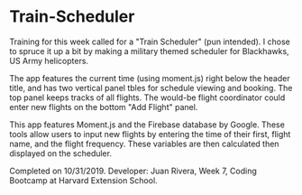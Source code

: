 # Train-Scheduler

Training for this week called for a "Train Scheduler"  (pun intended).  I chose to spruce it up a bit by making a military themed scheduler for Blackhawks, US Army helicopters.

The app features the current time (using moment.js) right below the header title, and has two vertical panel tbles for schedule viewing and booking.  The top panel keeps tracks of all flights.  The would-be flight coordinator could enter new flights on the bottom "Add Flight" panel.

This app features Moment.js and the Firebase database by Google.  These tools allow users to input new flights by entering the time of their first, flight name, and the flight frequency.  These variables are then calculated then displayed on the scheduler.  

Completed on 10/31/2019.  Developer:  Juan Rivera, Week 7, Coding Bootcamp at Harvard Extension School.  
